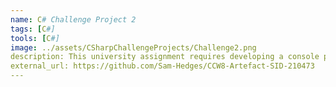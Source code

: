 ```yaml
---
name: C# Challenge Project 2
tags: [C#]
tools: [C#]
image: ../assets/CSharpChallengeProjects/Challenge2.png
description: This university assignment requires developing a console program that simulates a virtual shopping experience.
external_url: https://github.com/Sam-Hedges/CCW8-Artefact-SID-210473
---
```

